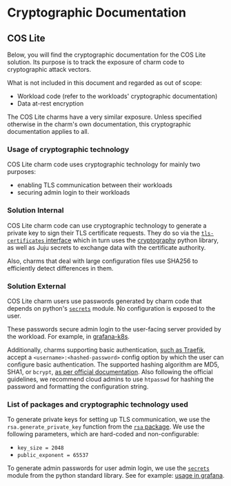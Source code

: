 # Cryptographic Documentation

## COS Lite

Below, you will find the cryptographic documentation for the COS Lite solution. Its purpose is to track the exposure of charm code to cryptographic attack vectors. 

What is not included in this document and regarded as out of scope:

- Workload code (refer to the workloads' cryptographic documentation)
- Data at-rest encryption

The COS Lite charms have a very similar exposure. Unless specified otherwise in the charm's own documentation, this cryptographic documentation applies to all.

### Usage of cryptographic technology

COS Lite charm code uses cryptographic technology for mainly two purposes:

- enabling TLS communication between their workloads
- securing admin login to their workloads

### Solution Internal

COS Lite charm code can use cryptographic technology to generate a private key to sign their TLS certificate requests. They do so via the [`tls-certificates` interface](https://github.com/canonical/tls-certificates-interface) which in turn uses the [cryptography](https://pypi.org/project/cryptography/) python library, as well as Juju secrets to exchange data with the certificate authority.

Also, charms that deal with large configuration files use SHA256 to efficiently detect differences in them.

### Solution External

COS Lite charm users use passwords generated by charm code that depends on python's [`secrets`](https://docs.python.org/3/library/secrets.html) module. No configuration is exposed to the user.

These passwords secure admin login to the user-facing server provided by the workload. For example, in [grafana-k8s](https://github.com/canonical/grafana-k8s-operator/blob/main/src/charm.py#L1289).

Additionally, charms supporting basic authentication, [such as Traefik](https://discourse.charmhub.io/t/traefik-k8s-docs-how-to-enable-http-basic-authentication/15407), accept a `<username>:<hashed-password>` config option by which the user can configure basic authentication. The supported hashing algorithm are MD5, SHA1, or `bcrypt`, [as per official documentation](https://doc.traefik.io/traefik/middlewares/http/basicauth/#general). Also following the official guidelines, we recommend cloud admins to use `htpasswd` for hashing the password and formatting the configuration string.

### List of packages and cryptographic technology used

To generate private keys for setting up TLS communication, we use the `rsa.generate_private_key` function from the [`rsa` package](https://stuvel.eu/software/rsa/). We use the following parameters, which are hard-coded and non-configurable:

  - `key_size = 2048`
  - `public_exponent = 65537`

To generate admin passwords for user admin login, we use the  [`secrets`](https://docs.python.org/3/library/secrets.html) module from the python standard library. See for example: [usage in grafana](https://github.com/canonical/grafana-k8s-operator/blob/main/src/charm.py#L1289).